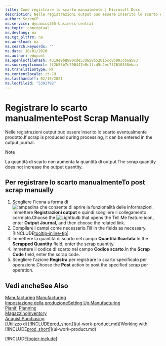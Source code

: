 ```yaml
---
title: Come registrare lo scarto manualmente | Microsoft Docs
description: Nelle registrazioni output può essere inserito lo scarto eventualmente prodotto. Si noti che la quantità di scarto non va ad aumentare la quantità di output.
author: SorenGP
ms.service: dynamics365-business-central
ms.topic: conceptual
ms.devlang: na
ms.tgt_pltfrm: na
ms.workload: na
ms.search.keywords: ''
ms.date: 10/01/2020
ms.author: edupont
ms.openlocfilehash: 4319e9b8880cde53d658b52015cc8c993cb6a583
ms.sourcegitcommit: ff2b55b7e790447e0c1fcd5c2ec7f7610338ebaa
ms.translationtype: HT
ms.contentlocale: it-CH
ms.lasthandoff: 02/15/2021
ms.locfileid: "5391792"
---
```

# <a name="post-scrap-manually"></a><span data-ttu-id="6f9f9-104">Registrare lo scarto manualmente</span><span class="sxs-lookup"><span data-stu-id="6f9f9-104">Post Scrap Manually</span></span>
<span data-ttu-id="6f9f9-105">Nelle registrazioni output può essere inserito lo scarto eventualmente prodotto.</span><span class="sxs-lookup"><span data-stu-id="6f9f9-105">If scrap is produced during processing, it can be entered in the output journal.</span></span> 

> [!NOTE]
> <span data-ttu-id="6f9f9-106">La quantità di scarto non aumenta la quantità di output.</span><span class="sxs-lookup"><span data-stu-id="6f9f9-106">The scrap quantity does not increase the output quantity.</span></span>  

## <a name="to-post-scrap-manually"></a><span data-ttu-id="6f9f9-107">Per registrare lo scarto manualmente</span><span class="sxs-lookup"><span data-stu-id="6f9f9-107">To post scrap manually</span></span>  
1. <span data-ttu-id="6f9f9-108">Scegliere l'icona a forma di ![lampadina che consente di aprire la funzionalità delle informazioni](media/ui-search/search_small.png "Informazioni sull'operazione che si desidera eseguire"), immettere **Registrazioni output** e quindi scegliere il collegamento correlato.</span><span class="sxs-lookup"><span data-stu-id="6f9f9-108">Choose the ![Lightbulb that opens the Tell Me feature](media/ui-search/search_small.png "Tell me what you want to do") icon, enter **Output Journal**, and then choose the related link.</span></span>  
2. <span data-ttu-id="6f9f9-109">Compilare i campi come necessario.</span><span class="sxs-lookup"><span data-stu-id="6f9f9-109">Fill in the fields as necessary.</span></span> [!INCLUDE[tooltip-inline-tip](includes/tooltip-inline-tip_md.md)]  
3. <span data-ttu-id="6f9f9-110">Immettere la quantità di scarto nel campo **Quantità Scartata**.</span><span class="sxs-lookup"><span data-stu-id="6f9f9-110">In the **Scrapped Quantity** field, enter the scrap quantity.</span></span>  
4. <span data-ttu-id="6f9f9-111">Immettere il codice di scarto nel campo **Codice scarto**.</span><span class="sxs-lookup"><span data-stu-id="6f9f9-111">In the **Scrap Code** field, enter the scrap code.</span></span>  
5. <span data-ttu-id="6f9f9-112">Scegliere l'azione **Registra** per registrare lo scarto specificato per operazione.</span><span class="sxs-lookup"><span data-stu-id="6f9f9-112">Choose the **Post** action to post the specified scrap per operation.</span></span>  

## <a name="see-also"></a><span data-ttu-id="6f9f9-113">Vedi anche</span><span class="sxs-lookup"><span data-stu-id="6f9f9-113">See Also</span></span>  
<span data-ttu-id="6f9f9-114">[Manufacturing](production-manage-manufacturing.md)  </span><span class="sxs-lookup"><span data-stu-id="6f9f9-114">[Manufacturing](production-manage-manufacturing.md)  </span></span>  
[<span data-ttu-id="6f9f9-115">Impostazione della produzione</span><span class="sxs-lookup"><span data-stu-id="6f9f9-115">Setting Up Manufacturing</span></span>](production-configure-production-processes.md)  
<span data-ttu-id="6f9f9-116">[Pianif.](production-planning.md)    </span><span class="sxs-lookup"><span data-stu-id="6f9f9-116">[Planning](production-planning.md)    </span></span>  
[<span data-ttu-id="6f9f9-117">Magazzino</span><span class="sxs-lookup"><span data-stu-id="6f9f9-117">Inventory</span></span>](inventory-manage-inventory.md)  
[<span data-ttu-id="6f9f9-118">Acquisti</span><span class="sxs-lookup"><span data-stu-id="6f9f9-118">Purchasing</span></span>](purchasing-manage-purchasing.md)  
<span data-ttu-id="6f9f9-119">[Utilizzo di [!INCLUDE[prod_short](includes/prod_short.md)]](ui-work-product.md)</span><span class="sxs-lookup"><span data-stu-id="6f9f9-119">[Working with [!INCLUDE[prod_short](includes/prod_short.md)]](ui-work-product.md)</span></span>


[!INCLUDE[footer-include](includes/footer-banner.md)]